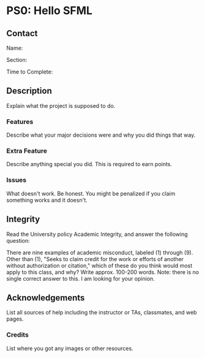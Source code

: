 # PS0: Hello SFML

## Contact
Name:

Section:

Time to Complete:


## Description
Explain what the project is supposed to do.

### Features
Describe what your major decisions were and why you did things that way.

### Extra Feature
Describe anything special you did.  This is required to earn points.

### Issues
What doesn't work.  Be honest.  You might be penalized if you claim something works and it doesn't.


## Integrity
Read the University policy Academic Integrity, and answer the following question:

There are nine examples of academic misconduct, labeled (1) through (9). Other than (1), "Seeks to claim credit for the work or efforts of another without authorization or citation," which of these do you think would most apply to this class, and why? Write approx. 100-200 words. Note: there is no single correct answer to this. I am looking for your opinion.


## Acknowledgements
List all sources of help including the instructor or TAs, classmates, and web pages.

### Credits
List where you got any images or other resources.
